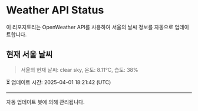 
# Weather API Status

이 리포지토리는 OpenWeather API를 사용하여 서울의 날씨 정보를 자동으로 업데이트합니다.

## 현재 서울 날씨
> 서울의 현재 날씨: clear sky, 온도: 8.11°C, 습도: 38%

⏳ 업데이트 시간: 2025-04-01 18:21:42 (UTC)

---
자동 업데이트 봇에 의해 관리됩니다.
